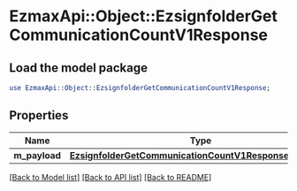 # EzmaxApi::Object::EzsignfolderGetCommunicationCountV1Response

## Load the model package
```perl
use EzmaxApi::Object::EzsignfolderGetCommunicationCountV1Response;
```

## Properties
Name | Type | Description | Notes
------------ | ------------- | ------------- | -------------
**m_payload** | [**EzsignfolderGetCommunicationCountV1ResponseMPayload**](EzsignfolderGetCommunicationCountV1ResponseMPayload.md) |  | 

[[Back to Model list]](../README.md#documentation-for-models) [[Back to API list]](../README.md#documentation-for-api-endpoints) [[Back to README]](../README.md)


